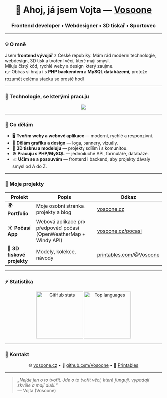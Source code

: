 <h1 align="center">👋 Ahoj, já jsem Vojta — <a href="https://vosoone.cz" target="_blank">Vosoone</a></h1>
<h3 align="center">Frontend developer • Webdesigner • 3D tiskař • Sportovec</h3>

---

### 💡 O mně
Jsem **frontend vývojář** z České republiky. Mám rád moderní technologie, webdesign, 3D tisk a tvoření věcí, které mají smysl.  
Miluju čistý kód, rychlé weby a design, který zaujme.  
👉 Občas si hraju i s **PHP backendem** a **MySQL databázemi**, protože rozumět celému stacku se prostě hodí.

---

### 🧠 Technologie, se kterými pracuju
<p align="center">
  <img src="https://skillicons.dev/icons?i=html,css,js,ts,php,mysql,react,nodejs,git,vscode,figma,photoshop" />
</p>

---

### 🚀 Co dělám
- 🖥️ **Tvořím weby a webové aplikace** — moderní, rychlé a responzivní.  
- 🎨 **Dělám grafiku a design** — loga, bannery, vizuály.  
- 🧱 **3D tisknu a modeluju** — projekty sdílím i s komunitou.  
- ⚙️ **Pracuju s PHP/MySQL** — jednoduché API, formuláře, databáze.  
- 📈 **Učím se a posouvám** — frontend i backend, aby projekty dávaly smysl od A do Z.

---

### 🧩 Moje projekty
| Projekt | Popis | Odkaz |
|----------|--------|--------|
| 🌍 **Portfolio** | Moje osobní stránka, projekty a blog | [vosoone.cz](https://vosoone.cz) |
| ☀️ **Počasí App** | Webová aplikace pro předpověď počasí (OpenWeatherMap + Windy API) | [vosoone.cz/pocasi](https://vosoone.cz/pocasi) |
| 🧰 **3D tiskové projekty** | Modely, kolekce, návody | [printables.com/@Vosoone](https://www.printables.com/%40Vosoone_1929383) |

---

### ⚡ Statistika
<p align="center">
  <img src="https://github-readme-stats.vercel.app/api?username=Vosoone&show_icons=true&theme=radical" alt="GitHub stats" height="150"/>
  <img src="https://github-readme-stats.vercel.app/api/top-langs/?username=Vosoone&layout=compact&theme=radical" alt="Top languages" height="150"/>
</p>

---

### 🔗 Kontakt
<p align="center">
  🌐 <a href="https://vosoone.cz">vosoone.cz</a> • 
  🐙 <a href="https://github.com/Vosoone">github.com/Vosoone</a> • 
  🎨 <a href="https://www.printables.com/@Vosoone_1929383">Printables</a>
</p>

---

> _„Nejde jen o to tvořit. Jde o to tvořit věci, které fungují, vypadají skvěle a mají duši.“_  
> — Vojta (Vosoone)
